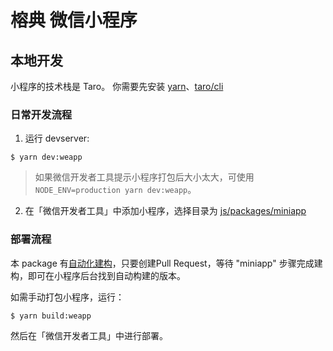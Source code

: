 # 榕典 微信小程序

## 本地开发

小程序的技术栈是 Taro。
你需要先安装 [yarn](https://yarnpkg.com/getting-started/install/)、[taro/cli](https://taro-docs.jd.com/taro/docs/GETTING-STARTED)


### 日常开发流程 

1. 运行 devserver:

  ```
  $ yarn dev:weapp
  ```

  > 如果微信开发者工具提示小程序打包后大小太大，可使用 `NODE_ENV=production yarn dev:weapp`。

2. 在「微信开发者工具」中添加小程序，选择目录为 [js/packages/miniapp](.)

### 部署流程 

本 package 有[自动化建构](/.azure/pipelines/miniapp.yml)，只要创建Pull Request，等待 "miniapp" 步骤完成建构，即可在小程序后台找到自动构建的版本。

如需手动打包小程序，运行：

  ```
  $ yarn build:weapp
  ```

然后在「微信开发者工具」中进行部署。